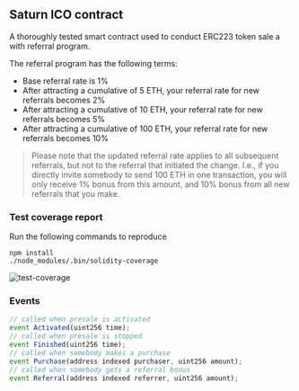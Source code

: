 ## Saturn ICO contract

A thoroughly tested smart contract used to conduct ERC223 token sale a with referral program.

The referral program has the following terms:

* Base referral rate is 1%
* After attracting a cumulative of 5 ETH, your referral rate for new referrals becomes 2%
* After attracting a cumulative of 10 ETH, your referral rate for new referrals becomes 5%
* After attracting a cumulative of 100 ETH, your referral rate for new referrals becomes 10%

> Please note that the updated referral rate applies to all subsequent referrals, but not to the referral
that initiated the change. I.e., if you directly invite somebody to send 100 ETH in one transaction, you
will only receive 1% bonus from this amount, and 10% bonus from all new referrals that you make.

### Test coverage report

Run the following commands to reproduce

```
npm install
./node_modules/.bin/solidity-coverage
```

![test-coverage](https://forum.rados.io/uploads/default/original/1X/a5afd0eb9c1fdd86bcdd9542d15dfdd8b95074c7.png)

### Events
```js
// called when presale is activated
event Activated(uint256 time);
// called when presale is stopped
event Finished(uint256 time);
// called when somebody makes a purchase
event Purchase(address indexed purchaser, uint256 amount);
// called when somebody gets a referral bonus
event Referral(address indexed referrer, uint256 amount);
```
